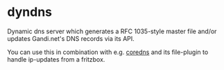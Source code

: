 # dyndns
Dynamic dns server which generates a RFC 1035-style master file and/or updates
Gandi.net's DNS records via its API.

You can use this in combination with e.g. [coredns](https://coredns.io) and its file-plugin
to handle ip-updates from a fritzbox.

